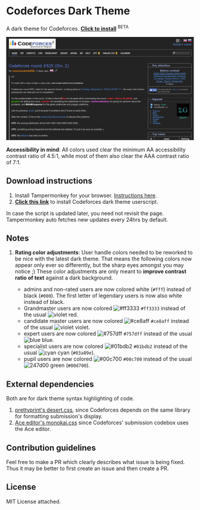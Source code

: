 # Codeforces Dark Theme

A dark theme for Codeforces. [**Click to install**](https://github.com/GaurangTandon/codeforces-darktheme/raw/master/codeforces-darktheme.user.js) <sup>BETA</sup>

![screenshot of home page](./imgs/screenshot.png)

**Accessibility in mind**: All colors used clear the minimum AA accessibility contrast ratio of 4.5:1, while most of them also clear the AAA contrast ratio of 7:1.

## Download instructions

1. Install Tampermonkey for your browser. [Instructions here](https://tampermonkey.net/).
2. [**Click this link**](https://github.com/GaurangTandon/codeforces-darktheme/raw/master/codeforces-darktheme.user.js) to install Codeforces dark theme userscript. 

In case the script is updated later, you need not revisit the page. Tampermonkey auto fetches new updates every 24hrs by default.

## Notes

1. **Rating color adjustments**: User handle colors needed to be reworked to be nice with the latest dark theme. That means the following colors now appear only ever so differently, but the sharp eyes amongst you may notice ;) These color adjustments are only meant to **improve contrast ratio of text** against a dark background.

   - admins and non-rated users are now colored white (`#fff`) instead of black (`#000`). The first letter of legendary users is now also white instead of black.
   - Grandmaster users are now colored ![#ff3333](https://placehold.it/15/ff3333/000000?text=+) `#ff3333` instead of the usual ![violet](https://placehold.it/15/ff0000/000000?text=+) red.
   - candidate master users are now colored ![#ce8aff](https://placehold.it/15/ce8aff/000000?text=+) `#ce8aff` instead of the usual ![violet](https://placehold.it/15/aa00aa/000000?text=+) violet.
   - expert users are now colored ![#757dff](https://placehold.it/15/757dff/000000?text=+) `#757dff` instead of the usual ![blue](https://placehold.it/15/0000ff/000000?text=+) blue.
   - specialist users are now colored ![#01bdb2](https://placehold.it/15/01bdb2/000000?text=+) `#01bdb2` instead of the usual ![cyan](https://placehold.it/15/03A89E/000000?text=+) cyan (`#03a89e`).
   - pupil users are now colored ![#00c700](https://placehold.it/15/00c700/000000?text=+) `#00c700` instead of the usual ![247d00](https://placehold.it/15/247d00/000000?text=+) green (`#00d700`).
   

## External dependencies

Both are for dark theme syntax highlighting of code.

1. [prettyprint's desert.css](https://github.com/google/code-prettify/blob/master/styles/desert.css), since Codeforces depends on the same library for formatting submission's display.
2. [Ace editor's monokai.css](https://raw.githubusercontent.com/ajaxorg/ace/master/lib/ace/theme/monokai.css) since Codeforces' submission codebox uses the Ace editor.

## Contribution guidelines

Feel free to make a PR which clearly describes what issue is being fixed. Thus it may be better to first create an issue and then create a PR.

## License

MIT License attached.
